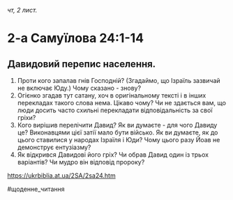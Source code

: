 
_чт, 2 лист._

# 2-а Самуїлова 24:1-14

## Давидовий перепис населення.
1. Проти кого запалав гнів Господній? (Згадаймо, що Ізраїль зазвичай не включає Юду.) Чому сказано - знову?
2. Огієнко згадав тут сатану, хоч в оригінальному тексті і в інших перекладах такого слова нема. Цікаво чому? Чи не здається вам, що люди досить часто схильні перекладати відповідальність за свої гріхи?
3. Кого вирішив перелічити Давид? Як ви думаєте - для чого Давиду це? Виконавцями цієї затії мало бути військо. Як ви думаєте, як до цього ставилися у народах Ізраїля і Юди? Чому цього разу Йоав не демонструє ентузіазму?
4. Як відкрився Давидові його гріх? Чи обрав Давид один із трьох варіантів? Чи мудро він відповід пророку?

https://ukrbiblia.at.ua/2SA/2sa24.htm 

#щоденне_читання

